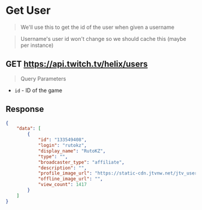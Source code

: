 # Get User
> We'll use this to get the id of the user when given a username

> Username's user id won't change so we should cache this (maybe per instance)

## **GET** https://api.twitch.tv/helix/users
> Query Parameters
* `id` - ID of the game

## Response
```JSON
{
    "data": [
        {
            "id": "133549408",
            "login": "rutokz",
            "display_name": "RutoKZ",
            "type": "",
            "broadcaster_type": "affiliate",
            "description": "",
            "profile_image_url": "https://static-cdn.jtvnw.net/jtv_user_pictures/425cbb02-f9df-492b-865f-95cd92586e3c-profile_image-300x300.png",
            "offline_image_url": "",
            "view_count": 1417
        }
    ]
}
```